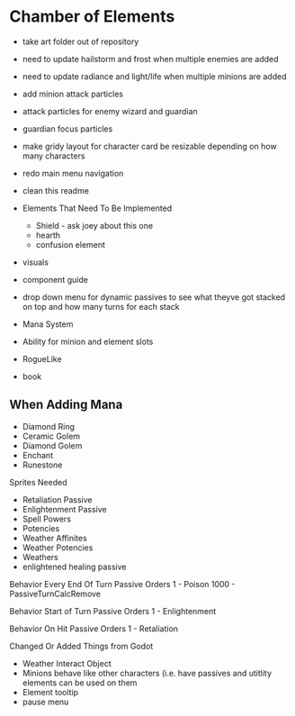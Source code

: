 # Chamber of Elements
- take art folder out of repository
- need to update hailstorm and frost when multiple enemies are added
- need to update radiance and light/life when multiple minions are added
- add minion attack particles
- attack particles for enemy wizard and guardian
- guardian focus particles
- make gridy layout for character card be resizable depending on how many characters
- redo main menu navigation

- clean this readme

- Elements That Need To Be Implemented
	- Shield - ask joey about this one
	- hearth
	- confusion element
  
- visuals
- component guide

- drop down menu for dynamic passives to see what theyve got stacked on top and how many turns for each stack
- Mana System
- Ability for minion and element slots
- RogueLike
- book

When Adding Mana
-------
- Diamond Ring 
- Ceramic Golem
- Diamond Golem
- Enchant
- Runestone


Sprites Needed
- Retaliation Passive
- Enlightenment Passive
- Spell Powers
- Potencies
- Weather Affinites
- Weather Potencies
- Weathers
- enlightened healing passive

Behavior Every End Of Turn Passive Orders
1 - Poison
1000 - PassiveTurnCalcRemove

Behavior Start of Turn Passive Orders
1 - Enlightenment

Behavior On Hit Passive Orders
1 - Retaliation

Changed Or Added Things from Godot
- Weather Interact Object
- Minions behave like other characters (i.e. have passives and utitlity elements can be used on them
- Element tooltip
- pause menu
